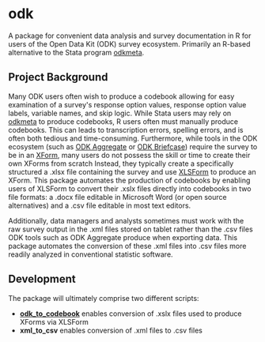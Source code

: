 # odk

A package for convenient data analysis and survey documentation in R for users of the Open Data Kit (ODK) survey ecosystem. Primarily an R-based alternative to the Stata program [odkmeta](https://github.com/PovertyAction/odkmeta).

## Project Background

Many ODK users often wish to produce a codebook allowing for easy examination of a survey's response option values, response option value labels, variable names, and skip logic. While Stata users may rely on [odkmeta](https://github.com/PovertyAction/odkmeta) to produce codebooks, R users often must manually produce codebooks. This can leads to transcription errors, spelling errors, and is often both tedious and time-consuming. Furthermore, while tools in the ODK ecosystem (such as [ODK Aggregate](https://opendatakit.org/use/aggregate/) or [ODK Briefcase](https://opendatakit.org/use/briefcase/)) require the survey to be in an [XForm](https://en.wikipedia.org/wiki/XForms), many users do not possess the skill or time to create their own XForms from scratch Instead, they typically create a specifically structured a .xlsx file containing the survey and use [XLSForm](http://xlsform.org/) to produce an XForm. This package automates the production of codebooks by enabling users of XLSForm to convert their .xslx files directly into codebooks in two file formats: a .docx file editable in Microsoft Word (or open source alternatives) and a .csv file editable in most text editors.

Additionally, data managers and analysts sometimes must work with the raw survey output in the .xml files stored on tablet rather than the .csv files ODK tools such as ODK Aggregate produce when exporting data. This package automates the conversion of these .xml files into .csv files more readily analyzed in conventional statistic software.

## Development

The package will ultimately comprise two different scripts:

- [**odk_to_codebook**](src/odk_to_codebook.R) enables conversion of .xslx files used to produce XForms via XLSForm
- **xml_to_csv** enables conversion of .xml files to .csv files
